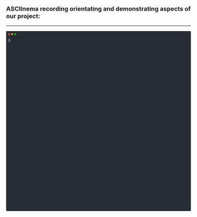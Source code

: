 ### ASCIInema recording orientating and demonstrating aspects of our project:
---

<p align="center">
  <img width="600" src="./demo.svg">
</p>

<!-- [![asciicast](https://asciinema.org/a/457909)](https://asciinema.org/a/457909) -->
